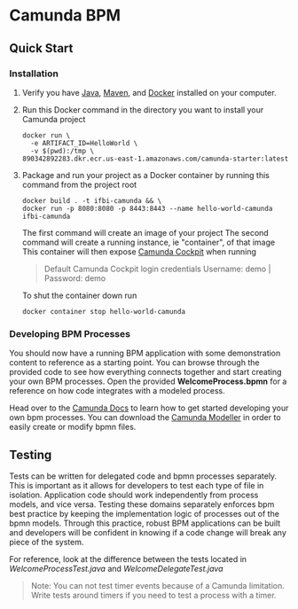 # Camunda BPM

## Quick Start
### Installation

1)  Verify you have [Java](https://www.oracle.com/technetwork/java/javase/downloads/index.html), [Maven](https://maven.apache.org/download.cgi), and [Docker](https://www.docker.com/products/docker-desktop) installed on your computer. 

2)  Run this Docker command in the directory you want to install your Camunda project
    ```shell script
    docker run \
      -e ARTIFACT_ID=HelloWorld \
      -v $(pwd):/tmp \
    890342892283.dkr.ecr.us-east-1.amazonaws.com/camunda-starter:latest
    ```
    
3)  Package and run your project as a Docker container by running this command from the project root
    ```shell script
    docker build . -t ifbi-camunda && \
    docker run -p 8080:8080 -p 8443:8443 --name hello-world-camunda ifbi-camunda
    ```
    The first command will create an image of your project
    The second command will create a running instance, ie "container", of that image
    This container will then expose [Camunda Cockpit](http://localhost:8443/) when running
   
    > Default Camunda Cockpit login credentials 
    Username: demo | Password: demo
    
    To shut the container down run 
    ```shell script
    docker container stop hello-world-camunda
    ```

### Developing BPM Processes
You should now have a running BPM application with some demonstration content to reference
as a starting point. You can browse through the provided code to see how everything connects together
and start creating your own BPM processes. Open the provided **WelcomeProcess.bpmn** for a reference 
on how code integrates with a modeled process.

Head over to the [Camunda Docs](https://docs.camunda.org/manual/latest/) to learn how to get started 
developing your own bpm processes. You can download the [Camunda Modeller](https://camunda.com/download/modeler/) 
in order to easily create or modify bpmn files.

## Testing
Tests can be written for delegated code and bpmn processes separately. This is important
as it allows for developers to test each type of file in isolation. Application code should work
independently from process models, and vice versa. Testing these domains separately enforces
bpm best practice by keeping the implementation logic of processes out of the bpmn models. Through 
this practice, robust BPM applications can be built and developers will be confident in knowing if
a code change will break any piece of the system.

For reference, look at the difference between the tests located in *WelcomeProcessTest.java*
and *WelcomeDelegateTest.java*

> Note: You can not test timer events because of a Camunda limitation.
> Write tests around timers if you need to test a process with a timer.